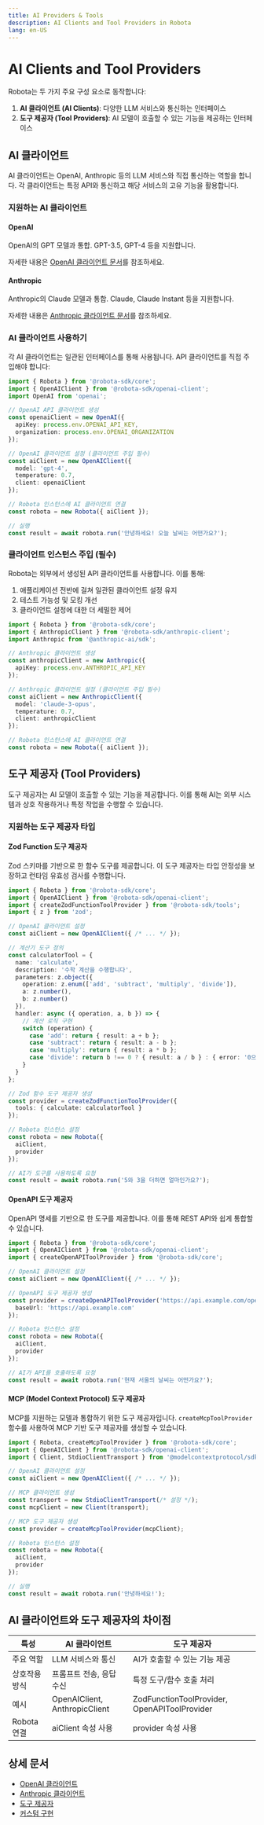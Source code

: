 ```yaml
---
title: AI Providers & Tools
description: AI Clients and Tool Providers in Robota
lang: en-US
---
```


# AI Clients and Tool Providers

Robota는 두 가지 주요 구성 요소로 동작합니다:

1. **AI 클라이언트 (AI Clients)**: 다양한 LLM 서비스와 통신하는 인터페이스
2. **도구 제공자 (Tool Providers)**: AI 모델이 호출할 수 있는 기능을 제공하는 인터페이스

## AI 클라이언트

AI 클라이언트는 OpenAI, Anthropic 등의 LLM 서비스와 직접 통신하는 역할을 합니다. 각 클라이언트는 특정 API와 통신하고 해당 서비스의 고유 기능을 활용합니다.

### 지원하는 AI 클라이언트

#### OpenAI

OpenAI의 GPT 모델과 통합. GPT-3.5, GPT-4 등을 지원합니다.

자세한 내용은 [OpenAI 클라이언트 문서](providers/openai.md)를 참조하세요.

#### Anthropic

Anthropic의 Claude 모델과 통합. Claude, Claude Instant 등을 지원합니다.

자세한 내용은 [Anthropic 클라이언트 문서](providers/anthropic.md)를 참조하세요.

### AI 클라이언트 사용하기

각 AI 클라이언트는 일관된 인터페이스를 통해 사용됩니다. API 클라이언트를 직접 주입해야 합니다:

```typescript
import { Robota } from '@robota-sdk/core';
import { OpenAIClient } from '@robota-sdk/openai-client';
import OpenAI from 'openai';

// OpenAI API 클라이언트 생성
const openaiClient = new OpenAI({
  apiKey: process.env.OPENAI_API_KEY,
  organization: process.env.OPENAI_ORGANIZATION
});

// OpenAI 클라이언트 설정 (클라이언트 주입 필수)
const aiClient = new OpenAIClient({
  model: 'gpt-4',
  temperature: 0.7,
  client: openaiClient
});

// Robota 인스턴스에 AI 클라이언트 연결
const robota = new Robota({ aiClient });

// 실행
const result = await robota.run('안녕하세요! 오늘 날씨는 어떤가요?');
```

### 클라이언트 인스턴스 주입 (필수)

Robota는 외부에서 생성된 API 클라이언트를 사용합니다. 이를 통해:

1. 애플리케이션 전반에 걸쳐 일관된 클라이언트 설정 유지
2. 테스트 가능성 및 모킹 개선
3. 클라이언트 설정에 대한 더 세밀한 제어

```typescript
import { Robota } from '@robota-sdk/core';
import { AnthropicClient } from '@robota-sdk/anthropic-client';
import Anthropic from '@anthropic-ai/sdk';

// Anthropic 클라이언트 생성
const anthropicClient = new Anthropic({
  apiKey: process.env.ANTHROPIC_API_KEY
});

// Anthropic 클라이언트 설정 (클라이언트 주입 필수)
const aiClient = new AnthropicClient({
  model: 'claude-3-opus',
  temperature: 0.7,
  client: anthropicClient
});

// Robota 인스턴스에 AI 클라이언트 연결
const robota = new Robota({ aiClient });
```

## 도구 제공자 (Tool Providers)

도구 제공자는 AI 모델이 호출할 수 있는 기능을 제공합니다. 이를 통해 AI는 외부 시스템과 상호 작용하거나 특정 작업을 수행할 수 있습니다.

### 지원하는 도구 제공자 타입

#### Zod Function 도구 제공자

Zod 스키마를 기반으로 한 함수 도구를 제공합니다. 이 도구 제공자는 타입 안정성을 보장하고 런타임 유효성 검사를 수행합니다.

```typescript
import { Robota } from '@robota-sdk/core';
import { OpenAIClient } from '@robota-sdk/openai-client';
import { createZodFunctionToolProvider } from '@robota-sdk/tools';
import { z } from 'zod';

// OpenAI 클라이언트 설정
const aiClient = new OpenAIClient({ /* ... */ });

// 계산기 도구 정의
const calculatorTool = {
  name: 'calculate',
  description: '수학 계산을 수행합니다',
  parameters: z.object({
    operation: z.enum(['add', 'subtract', 'multiply', 'divide']),
    a: z.number(),
    b: z.number()
  }),
  handler: async ({ operation, a, b }) => {
    // 계산 로직 구현
    switch (operation) {
      case 'add': return { result: a + b };
      case 'subtract': return { result: a - b };
      case 'multiply': return { result: a * b };
      case 'divide': return b !== 0 ? { result: a / b } : { error: '0으로 나눌 수 없습니다' };
    }
  }
};

// Zod 함수 도구 제공자 생성
const provider = createZodFunctionToolProvider({
  tools: { calculate: calculatorTool }
});

// Robota 인스턴스 설정
const robota = new Robota({
  aiClient,
  provider
});

// AI가 도구를 사용하도록 요청
const result = await robota.run('5와 3을 더하면 얼마인가요?');
```

#### OpenAPI 도구 제공자

OpenAPI 명세를 기반으로 한 도구를 제공합니다. 이를 통해 REST API와 쉽게 통합할 수 있습니다.

```typescript
import { Robota } from '@robota-sdk/core';
import { OpenAIClient } from '@robota-sdk/openai-client';
import { createOpenAPIToolProvider } from '@robota-sdk/core';

// OpenAI 클라이언트 설정
const aiClient = new OpenAIClient({ /* ... */ });

// OpenAPI 도구 제공자 생성
const provider = createOpenAPIToolProvider('https://api.example.com/openapi.json', {
  baseUrl: 'https://api.example.com'
});

// Robota 인스턴스 설정
const robota = new Robota({
  aiClient,
  provider
});

// AI가 API를 호출하도록 요청
const result = await robota.run('현재 서울의 날씨는 어떤가요?');
```

#### MCP (Model Context Protocol) 도구 제공자

MCP를 지원하는 모델과 통합하기 위한 도구 제공자입니다. `createMcpToolProvider` 함수를 사용하여 MCP 기반 도구 제공자를 생성할 수 있습니다.

```typescript
import { Robota, createMcpToolProvider } from '@robota-sdk/core';
import { OpenAIClient } from '@robota-sdk/openai-client';
import { Client, StdioClientTransport } from '@modelcontextprotocol/sdk';

// OpenAI 클라이언트 설정
const aiClient = new OpenAIClient({ /* ... */ });

// MCP 클라이언트 생성
const transport = new StdioClientTransport(/* 설정 */);
const mcpClient = new Client(transport);

// MCP 도구 제공자 생성
const provider = createMcpToolProvider(mcpClient);

// Robota 인스턴스 설정
const robota = new Robota({
  aiClient,
  provider
});

// 실행
const result = await robota.run('안녕하세요!');
```

## AI 클라이언트와 도구 제공자의 차이점

| 특성 | AI 클라이언트 | 도구 제공자 |
|------|------------|-----------|
| 주요 역할 | LLM 서비스와 통신 | AI가 호출할 수 있는 기능 제공 |
| 상호작용 방식 | 프롬프트 전송, 응답 수신 | 특정 도구/함수 호출 처리 |
| 예시 | OpenAIClient, AnthropicClient | ZodFunctionToolProvider, OpenAPIToolProvider |
| Robota 연결 | aiClient 속성 사용 | provider 속성 사용 |

## 상세 문서

- [OpenAI 클라이언트](providers/openai.md)
- [Anthropic 클라이언트](providers/anthropic.md)
- [도구 제공자](providers/tools.md)
- [커스텀 구현](providers/custom.md) 